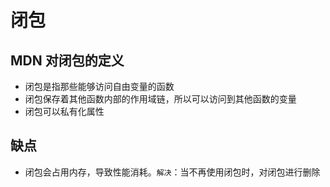 # 闭包

## MDN 对闭包的定义

* 闭包是指那些能够访问自由变量的函数
* 闭包保存着其他函数内部的作用域链，所以可以访问到其他函数的变量
* 闭包可以私有化属性

## 缺点

* 闭包会占用内存，导致性能消耗。`解决`：当不再使用闭包时，对闭包进行删除
